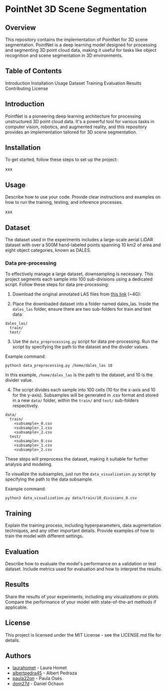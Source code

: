 # PointNet 3D Scene Segmentation

## Overview

This repository contains the implementation of PointNet for 3D scene segmentation. PointNet is a deep learning model designed for processing and segmenting 3D point cloud data, making it useful for tasks like object recognition and scene segmentation in 3D environments.

## Table of Contents

Introduction
Installation
Usage
Dataset
Training
Evaluation
Results
Contributing
License

## Introduction

PointNet is a pioneering deep learning architecture for processing unstructured 3D point cloud data. It's a powerful tool for various tasks in computer vision, robotics, and augmented reality, and this repository provides an implementation tailored for 3D scene segmentation.

## Installation

To get started, follow these steps to set up the project:

xxx

## Usage

Describe how to use your code. Provide clear instructions and examples on how to run the training, testing, and inference processes.

xxx

## Dataset

The dataset used in the experiments includes a large-scale aerial LiDAR dataset with over a 500M hand-labeled points spanning 10 km2 of area and eight object categories, known as DALES.

### Data pre-processing

To effectively manage a large dataset, downsampling is necessary. This project segments each sample into 100 sub-divisions using a dedicated script. Follow these steps for data pre-processing:

1. Download the original annotated LAS files from [this link](https://drive.google.com/file/d/1VKm05i-4fIi7xtws668LSmECbZTbvbEm/view) (~4G):

2. Place the downloaded dataset into a folder named dales_las. Inside the `dales_las` folder, ensure there are two sub-folders for train and test data:

```
dales_las/
  train/
  test/
```

3. Use the `data_preprocessing.py` script for data pre-processing. Run the script by specifying the path to the dataset and the divider values.

Example command:
```
python3 data_preprocessing.py /home/dales_las 10
```

In this example, `/home/dales_las` is the path to the dataset, and 10 is the divider value.

4. The script divides each sample into 100 cells (10 for the x-axis and 10 for the y-axis). Subsamples will be generated in .csv format and stored in a new `data/` folder, within the `train/` and `test/` sub-folders respectively.

```
data/
  train/
    <subsample>_0.csv
    <subsample>_1.csv
    <subsample>_2.csv
  test/
    <subsample>_0.csv
    <subsample>_1.csv
    <subsample>_2.csv
```

These steps will preprocess the dataset, making it suitable for further analysis and modeling.

To visualize the subsamples, just run the `data_visualization.py` script by specifying the path to the data subsample.

Example command:
```
python3 data_visualization.py data/train/10_divisions_0.csv
```

## Training

Explain the training process, including hyperparameters, data augmentation techniques, and any other important details. Provide examples of how to train the model with different settings.

## Evaluation

Describe how to evaluate the model's performance on a validation or test dataset. Include metrics used for evaluation and how to interpret the results.

## Results

Share the results of your experiments, including any visualizations or plots. Compare the performance of your model with state-of-the-art methods if applicable.

## License

This project is licensed under the MIT License - see the LICENSE.md file for details.

## Authors

- [laurahomet](https://github.com/laurahomet) - Laura Homet
- [albertpedra45](https://github.com/albertpedra45) - Albert Pedraza
- [paula22on](https://github.com/paula22on) - Paula Osés
- [dom27d](https://github.com/dom27d) - Daniel Ochavo
